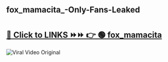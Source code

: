 
 ## fox_mamacita_-Only-Fans-Leaked

# <h2><a href="https://clipsfans.com/fox_mamacita_&ref=git">🔗 Click to LINKS ⏩⏩ 👉 🟢 fox_mamacita  </a></h2>

<a href="https://clipsfans.com/fox_mamacita_&ref=git" rel="nofollow" data-target="animated-image.originalLink"><img src="https://i.ibb.co.com/xMMVF88/686577567.gif" alt="Viral Video Original" style="max-width: 100%; display: inline-block;" data-target="animated-image.originalImage"></a>
